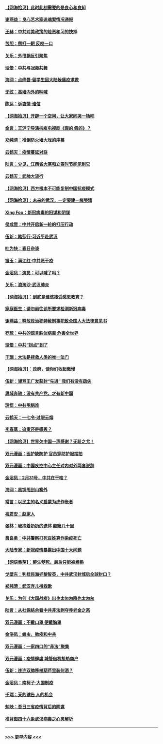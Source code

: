#### [【网海拾贝】此时此刻需要的是良心和良知](../pages/nsc993/n11945471.md?t=03171302) 
#### [谢燕益：良心艺术家追魂案情况通报](../pages/nsc993/n11945327.md?t=03171302) 
#### [王赫：中共对美政策的险恶和习的抉择](../pages/nsc993/n11944942.md?t=03171302) 
#### [苦胆：倒打一耙 反咬一口](../pages/nsc993/n11944542.md?t=03171302) 
#### [关乐：外甩锅反引聚焦](../pages/nsc993/n11944211.md?t=03171302) 
#### [理悟：中共与冠毒共舞](../pages/nsc993/n11944197.md?t=03171302) 
#### [海网：点绛唇‧留学生回大陆躲瘟疫求救](../pages/nsc993/n11944043.md?t=03171302) 
#### [无弦：高墙内外的呐喊](../pages/nsc993/n11943684.md?t=03171302) 
#### [陈达：诉衷情·谁信](../pages/nsc993/n11942899.md?t=03171302) 
#### [【网海拾贝】开辟一个空间，让大家同哭一场吧](../pages/nsc993/n11942165.md?t=03171302) 
#### [金言：王沪宁导演抗疫电视剧《假的 假的》？](../pages/nsc993/n11941510.md?t=03171302) 
#### [郑纯清：推倒防火墙大戏的序幕](../pages/nsc993/n11940838.md?t=03171302) 
#### [云鹤天：疫情蔓延对联](../pages/nsc993/n11940579.md?t=03171302) 
#### [陆言：少见，江西省大寒和立春时节能见到它](../pages/nsc993/n11939983.md?t=03171302) 
#### [云鹤天：武肺大流行](../pages/nsc993/n11939902.md?t=03171302) 
#### [【网海拾贝】西方根本不可能复制中国抗疫模式](../pages/nsc993/n11939725.md?t=03171302) 
#### [【网海拾贝】：未来的武汉，一定要建一堵哭墙](../pages/nsc993/n11938684.md?t=03171302) 
#### [Xing Foo：新冠病毒的阳谋和阴谋](../pages/nsc993/n11936086.md?t=03171302) 
#### [侯成罡：中共开启新一轮的打压行动](../pages/nsc993/n11935730.md?t=03171302) 
#### [伍新：踏莎行‧习近平赴武汉](../pages/nsc993/n11935157.md?t=03171302) 
#### [吐为快：春日杂谈](../pages/nsc993/n11934776.md?t=03171302) 
#### [振玉：满江红‧中共恶于疫](../pages/nsc993/n11934647.md?t=03171302) 
#### [金浴凤：演员：可以喊了吗？](../pages/nsc993/n11934602.md?t=03171302) 
#### [关乐：浪淘沙·武汉肺炎](../pages/nsc993/n11931792.md?t=03171302) 
#### [【网海拾贝】：到底是谁该接受感恩教育？](../pages/nsc993/n11931552.md?t=03171302) 
#### [家庭医生：请勿前往诊所要求检测新冠病毒](../pages/nsc993/n11929190.md?t=03171302) 
#### [谢燕益：释放政治犯特赦刑事犯致全国人大法律意见书](../pages/nsc993/n11928978.md?t=03171302) 
#### [罗琼：中共的谎言胜似病毒 危害全世界](../pages/nsc993/n11922636.md?t=03171302) 
#### [理悟：中共“拐点”到了](../pages/nsc993/n11928496.md?t=03171302) 
#### [千瑞：大法是拯救人类的唯一法门](../pages/nsc993/n11927637.md?t=03171302) 
#### [【网海拾贝】：政府，请你们收起傲慢](../pages/nsc993/n11926932.md?t=03171302) 
#### [伍新：谩骂王广发获封“先进” 我们有没有疏失](../pages/nsc993/n11926101.md?t=03171302) 
#### [思域奔驰：没有共产党，才有新中国](../pages/nsc993/n11926058.md?t=03171302) 
#### [理悟：中共甩锅难](../pages/nsc993/n11925355.md?t=03171302) 
#### [云鹤天：一七令·过眼云烟](../pages/nsc993/n11925284.md?t=03171302) 
#### [李春草：追责还是感恩？](../pages/nsc993/n11925274.md?t=03171302) 
#### [【网海拾贝】世界欠中国一声感谢？无耻之尤！](../pages/nsc993/n11925239.md?t=03171302) 
#### [双元漫画：医护缺防护 官员穿防护服摆拍](../pages/nsc993/n11923899.md?t=03171302) 
#### [双元漫画：中国疾控中心主任对内对外两套说辞](../pages/nsc993/n11921994.md?t=03171302) 
#### [金浴凤：2月31号，中共在干啥？](../pages/nsc993/n11922706.md?t=03171302) 
#### [海网：黑锅甩到山寨外](../pages/nsc993/n11922688.md?t=03171302) 
#### [常言：以民主的名义启蒙为虎作伥者](../pages/nsc993/n11922217.md?t=03171302) 
#### [祝君安：赵家人](../pages/nsc993/n11922209.md?t=03171302) 
#### [张林：我抱着奶奶的遗体 颠簸几十里](../pages/nsc993/n11920945.md?t=03171302) 
#### [费良勇：中共警察打死百姓算作染疫死亡](../pages/nsc993/n11919264.md?t=03171302) 
#### [大陆专家：新冠疫情暴露出中国十大问题](../pages/nsc993/n11919187.md?t=03171302) 
#### [【网语集萃】：醉生梦死，最后只能被煮熟](../pages/nsc993/n11918994.md?t=03171302) 
#### [戈壁东：判桂民海抓黎智英，中共武汉封城后全球封口？](../pages/nsc993/n11917982.md?t=03171302) 
#### [郑纯清：武汉弃儿得救歌](../pages/nsc993/n11917881.md?t=03171302) 
#### [关乐：为何《大国战疫》出也太匆匆隐也太匆匆](../pages/nsc993/n11917792.md?t=03171302) 
#### [陆言：从社保结余看中共非法剥夺养老金之恶](../pages/nsc993/n11917084.md?t=03171302) 
#### [双元漫画：不戴口罩 便戴胸罩](../pages/nsc993/n11916447.md?t=03171302) 
#### [金浴凤：蝗虫，肺疫和中共](../pages/nsc993/n11916904.md?t=03171302) 
#### [双元漫画：一家四口的“非法”聚集](../pages/nsc993/n11916378.md?t=03171302) 
#### [双元漫画：疫情肆虐 城管借机抢劫商户](../pages/nsc993/n11916310.md?t=03171302) 
#### [伍新：连连双肺移植葫芦里装何酒？](../pages/nsc993/n11913667.md?t=03171302) 
#### [金浴凤：南柯子·大国制疫](../pages/nsc993/n11913657.md?t=03171302) 
#### [千瑞：天的谴告  人的机会](../pages/nsc993/n11913309.md?t=03171302) 
#### [勉映：吾日三省疫情背后的阴谋](../pages/nsc993/n11913079.md?t=03171302) 
#### [推背图四十六象武汉病毒之心灵解析](../pages/nsc993/n11911761.md?t=03171302) 

----
#### [ >>> 更早内容 <<< ](../indexes/nsc993-earlier.md)
